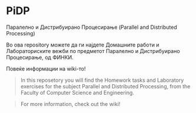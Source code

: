 # PiDP
Паралелно и Дистрибуирано Процесирање (Parallel and Distributed Processing)

Во ова repository можете да ги најдете Домашните работи и Лабораториските вежби по предметот Паралелно и Дистрибуирано Процесирање, од ФИНКИ.

Повеќе информации на wiki-то!

> In this reposetory you will find the Homework tasks and Laboratory exercises for the subject Parallel and Distributed Processing, from the Faculty of Computer Science and Engineering.

> For more information, check out the wiki!
